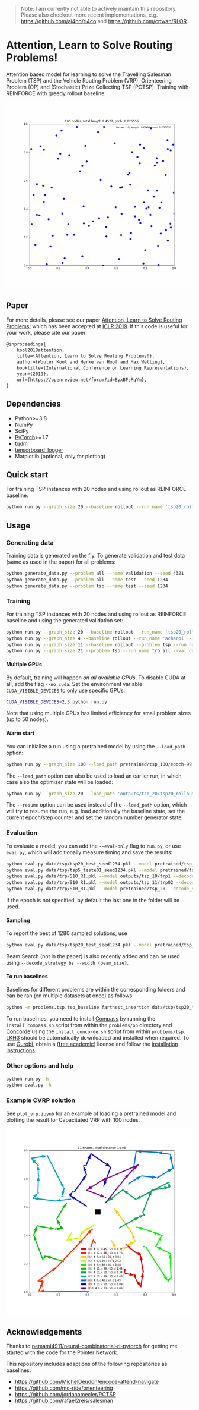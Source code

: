 > Note: I am currently not able to actively maintain this repository. Please also checkout more recent implementations, e.g. https://github.com/ai4co/rl4co and https://github.com/cpwan/RLOR.

# Attention, Learn to Solve Routing Problems!

Attention based model for learning to solve the Travelling Salesman Problem (TSP) and the Vehicle Routing Problem (VRP), Orienteering Problem (OP) and (Stochastic) Prize Collecting TSP (PCTSP). Training with REINFORCE with greedy rollout baseline.

![TSP100](images/tsp.gif)

## Paper
For more details, please see our paper [Attention, Learn to Solve Routing Problems!](https://openreview.net/forum?id=ByxBFsRqYm) which has been accepted at [ICLR 2019](https://iclr.cc/Conferences/2019). If this code is useful for your work, please cite our paper:

```
@inproceedings{
    kool2018attention,
    title={Attention, Learn to Solve Routing Problems!},
    author={Wouter Kool and Herke van Hoof and Max Welling},
    booktitle={International Conference on Learning Representations},
    year={2019},
    url={https://openreview.net/forum?id=ByxBFsRqYm},
}
``` 

## Dependencies

* Python>=3.8
* NumPy
* SciPy
* [PyTorch](http://pytorch.org/)>=1.7
* tqdm
* [tensorboard_logger](https://github.com/TeamHG-Memex/tensorboard_logger)
* Matplotlib (optional, only for plotting)

## Quick start

For training TSP instances with 20 nodes and using rollout as REINFORCE baseline:
```bash
python run.py --graph_size 20 --baseline rollout --run_name 'tsp20_rollout'
```

## Usage

### Generating data

Training data is generated on the fly. To generate validation and test data (same as used in the paper) for all problems:
```bash
python generate_data.py --problem all --name validation --seed 4321
python generate_data.py --problem all --name test --seed 1234
python generate_data.py --problem tsp --name test --seed 1234
```

### Training

For training TSP instances with 20 nodes and using rollout as REINFORCE baseline and using the generated validation set:
```bash
python run.py --graph_size 20 --baseline rollout --run_name 'tsp20_rollout' --val_dataset data/tsp/tsp20_validation_seed4321.pkl
python run.py --graph_size 4 --baseline rollout --run_name 'acharpi' --val_dataset data/tsp/tsp4_tsp_seed1234.pkl --epoch_size 100 --batch_size 100 --val_size 100
python run.py --graph_size 11 --baseline rollout --problem tsp --run_name 'trp10_rollout' --val_dataset data/trp/train_S10_R1.pkl --epoch_size 19 --n_epochs 100 --batch_size 19 --val_size 19
python run.py --graph_size 21 --problem tsp --run_name trp_all --val_dataset data/trp/trp_all_S20.pkl --epoch_size 128000 --multiplier 100
```

#### Multiple GPUs
By default, training will happen *on all available GPUs*. To disable CUDA at all, add the flag `--no_cuda`. 
Set the environment variable `CUDA_VISIBLE_DEVICES` to only use specific GPUs:
```bash
CUDA_VISIBLE_DEVICES=2,3 python run.py 
```
Note that using multiple GPUs has limited efficiency for small problem sizes (up to 50 nodes).

#### Warm start
You can initialize a run using a pretrained model by using the `--load_path` option:
```bash
python run.py --graph_size 100 --load_path pretrained/tsp_100/epoch-99.pt
```

The `--load_path` option can also be used to load an earlier run, in which case also the optimizer state will be loaded:
```bash
python run.py --graph_size 20 --load_path 'outputs/tsp_20/tsp20_rollout_{datetime}/epoch-0.pt'
```

The `--resume` option can be used instead of the `--load_path` option, which will try to resume the run, e.g. load additionally the baseline state, set the current epoch/step counter and set the random number generator state.

### Evaluation
To evaluate a model, you can add the `--eval-only` flag to `run.py`, or use `eval.py`, which will additionally measure timing and save the results:
```bash
python eval.py data/tsp/tsp20_test_seed1234.pkl --model pretrained/tsp_20 --decode_strategy greedy
python eval.py data/tsp/tsp5_teste01_seed1234.pkl --model pretrained/tsp_20 --decode_strategy **greedy**
python eval.py data/trp/S10_R1.pkl --model outputs/tsp_10/trp1 --decode_strategy greedy
python eval.py data/trp/S10_R1.pkl --model outputs/tsp_11/trp02 --decode_strategy greedy
python eval.py data/trp/S10_R1.pkl --model pretrained/tsp_20 --decode_strategy greedy

```

If the epoch is not specified, by default the last one in the folder will be used.

#### Sampling
To report the best of 1280 sampled solutions, use
```bash
python eval.py data/tsp/tsp20_test_seed1234.pkl --model pretrained/tsp_20 --decode_strategy sample --width 1280 --eval_batch_size 1
```
Beam Search (not in the paper) is also recently added and can be used using `--decode_strategy bs --width {beam_size}`.

#### To run baselines
Baselines for different problems are within the corresponding folders and can be ran (on multiple datasets at once) as follows
```bash
python -m problems.tsp.tsp_baseline farthest_insertion data/tsp/tsp20_test_seed1234.pkl data/tsp/tsp50_test_seed1234.pkl data/tsp/tsp100_test_seed1234.pkl
```
To run baselines, you need to install [Compass](https://github.com/bcamath-ds/compass) by running the `install_compass.sh` script from within the `problems/op` directory and [Concorde](http://www.math.uwaterloo.ca/tsp/concorde.html) using the `install_concorde.sh` script from within `problems/tsp`. [LKH3](http://akira.ruc.dk/~keld/research/LKH-3/) should be automatically downloaded and installed when required. To use [Gurobi](http://www.gurobi.com), obtain a ([free academic](http://www.gurobi.com/registration/academic-license-reg)) license and follow the [installation instructions](https://www.gurobi.com/documentation/8.1/quickstart_windows/installing_the_anaconda_py.html).

### Other options and help
```bash
python run.py -h
python eval.py -h
```

### Example CVRP solution
See `plot_vrp.ipynb` for an example of loading a pretrained model and plotting the result for Capacitated VRP with 100 nodes.

![CVRP100](images/cvrp_0.png)

## Acknowledgements
Thanks to [pemami4911/neural-combinatorial-rl-pytorch](https://github.com/pemami4911/neural-combinatorial-rl-pytorch) for getting me started with the code for the Pointer Network.

This repository includes adaptions of the following repositories as baselines:
* https://github.com/MichelDeudon/encode-attend-navigate
* https://github.com/mc-ride/orienteering
* https://github.com/jordanamecler/PCTSP
* https://github.com/rafael2reis/salesman
